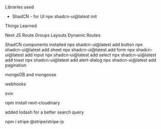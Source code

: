 Libraries used
* ShadCN - for UI
 npx shadcn-ui@latest init


Things Learned

Next JS
    Route Groups
    Layouts
    Dynamic Routes

ShadCN components installed
npx shadcn-ui@latest add button
npx shadcn-ui@latest add sheet
npx shadcn-ui@latest add form
npx shadcn-ui@latest add input
npx shadcn-ui@latest add select
npx shadcn-ui@latest add toast
npx shadcn-ui@latest add alert-dialog
npx shadcn-ui@latest add pagination

mongoDB and mongoose

webhooks

svix

npm install next-cloudinary

added lodash for a better search query

npm i stripe @stripe/stripe-js